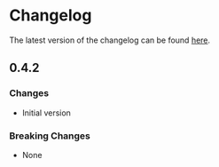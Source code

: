 # Changelog

The latest version of the changelog can be found [here](https://github.com/Azure/bicep-registry-modules/blob/main/avm/res/databricks/access-connector/CHANGELOG.md).

## 0.4.2

### Changes

- Initial version

### Breaking Changes

- None

